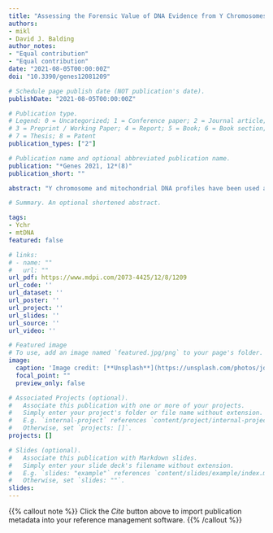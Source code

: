 ```yaml
---
title: "Assessing the Forensic Value of DNA Evidence from Y Chromosomes and Mitogenomes"
authors:
- mikl
- David J. Balding
author_notes:
- "Equal contribution"
- "Equal contribution"
date: "2021-08-05T00:00:00Z"
doi: "10.3390/genes12081209"

# Schedule page publish date (NOT publication's date).
publishDate: "2021-08-05T00:00:00Z"

# Publication type.
# Legend: 0 = Uncategorized; 1 = Conference paper; 2 = Journal article;
# 3 = Preprint / Working Paper; 4 = Report; 5 = Book; 6 = Book section;
# 7 = Thesis; 8 = Patent
publication_types: ["2"]

# Publication name and optional abbreviated publication name.
publication: "*Genes 2021, 12*(8)"
publication_short: ""

abstract: "Y chromosome and mitochondrial DNA profiles have been used as evidence in courts for decades, yet the problem of evaluating the weight of evidence has not been adequately resolved. Both are lineage markers (inherited from just one parent), which presents different interpretation challenges compared with standard autosomal DNA profiles (inherited from both parents). We review approaches to the evaluation of lineage marker profiles for forensic identification, focussing on the key roles of profile mutation rate and relatedness (extending beyond known relatives). Higher mutation rates imply fewer individuals matching the profile of an alleged contributor, but they will be more closely related. This makes it challenging to evaluate the possibility that one of these matching individuals could be the true source, because relatives may be plausible alternative contributors, and may not be well mixed in the population. These issues reduce the usefulness of profile databases drawn from a broad population: larger populations can have a lower profile relative frequency because of lower relatedness with the alleged contributor. Many evaluation methods do not adequately take account of distant relatedness, but its effects have become more pronounced with the latest generation of high-mutation-rate Y profiles."

# Summary. An optional shortened abstract.

tags:
- Ychr
- mtDNA
featured: false

# links:
# - name: ""
#   url: ""
url_pdf: https://www.mdpi.com/2073-4425/12/8/1209
url_code: ''
url_dataset: ''
url_poster: ''
url_project: ''
url_slides: ''
url_source: ''
url_video: ''

# Featured image
# To use, add an image named `featured.jpg/png` to your page's folder. 
image:
  caption: 'Image credit: [**Unsplash**](https://unsplash.com/photos/jdD8gXaTZsc)'
  focal_point: ""
  preview_only: false

# Associated Projects (optional).
#   Associate this publication with one or more of your projects.
#   Simply enter your project's folder or file name without extension.
#   E.g. `internal-project` references `content/project/internal-project/index.md`.
#   Otherwise, set `projects: []`.
projects: []

# Slides (optional).
#   Associate this publication with Markdown slides.
#   Simply enter your slide deck's filename without extension.
#   E.g. `slides: "example"` references `content/slides/example/index.md`.
#   Otherwise, set `slides: ""`.
slides:
---
```


{{% callout note %}}
Click the *Cite* button above to import publication metadata into your reference management software.
{{% /callout %}}

